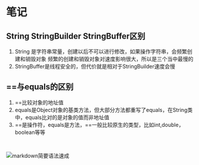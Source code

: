 # 笔记
## String StringBuilder StringBuffer区别
1. String 是字符串常量，创建以后不可以进行修改，如果操作字符串，会频繁创建和销毁对象
频繁的创建和销毁对象对速度影响很大，所以是三个当中最慢的
2. StringBuffer是线程安全的，但代价就是相对于StringBuilder速度会慢

## ==与equals的区别
1. ==比较对象的地址值
2. equals是Object对象的基类方法，但大部分方法都重写了equals，在String类中，equals比对的是对象的值而非地址值    
3. ==是操作符，equals是方法，==一般比较原生的类型，比如int,double，boolean等等
```java
    
```
    


![markdown简要语法速成](https://pic2.zhimg.com/eb9df32382de305f904e4805d03a3fec_r.jpg)
